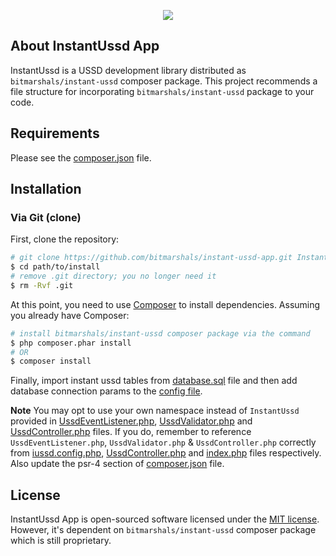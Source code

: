 <p align="center"><img src="https://avatars1.githubusercontent.com/u/30041331?v=4&s=80"></p>

## About InstantUssd App

InstantUssd is a USSD development library distributed as <code>bitmarshals/instant-ussd</code> composer package. This project recommends a file structure for incorporating <code>bitmarshals/instant-ussd</code> package to your code.

Requirements
------------

Please see the [composer.json](composer.json) file.

Installation
------------

### Via Git (clone)

First, clone the repository:

```bash
# git clone https://github.com/bitmarshals/instant-ussd-app.git InstantUssd
$ cd path/to/install
# remove .git directory; you no longer need it
$ rm -Rvf .git
```

At this point, you need to use [Composer](https://getcomposer.org/) to install
dependencies. Assuming you already have Composer:

```bash
# install bitmarshals/instant-ussd composer package via the command
$ php composer.phar install
# OR
$ composer install
```

Finally, import instant ussd tables from [database.sql](config/database.sql) file and then add database connection params to the  [config file](config/iussd.config.php).

<b>Note</b> 
You may opt to use your own namespace instead of <code>InstantUssd</code> provided in [UssdEventListener.php](UssdEventListener.php), [UssdValidator.php](UssdValidator.php) and [UssdController.php](UssdController.php) files. If you do, remember to reference <code>UssdEventListener.php</code>, <code>UssdValidator.php</code> & <code>UssdController.php</code> correctly from [iussd.config.php](config/iussd.config.php), [UssdController.php](UssdController.php) and [index.php](index.php) files respectively. Also update the psr-4 section of [composer.json](composer.json) file.

## License

InstantUssd App is open-sourced software licensed under the [MIT license](http://opensource.org/licenses/MIT). However, it's dependent on <code>bitmarshals/instant-ussd</code> composer package which is still proprietary.
